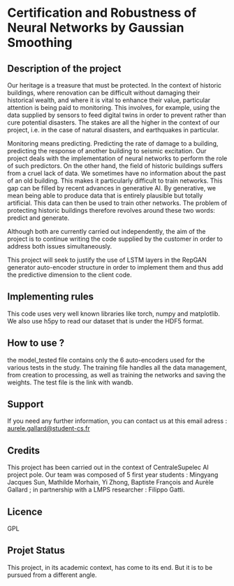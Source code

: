# Certification and Robustness of Neural Networks by Gaussian Smoothing

## Description of the project

Our heritage is a treasure that must be protected. In the context of historic buildings, where renovation can be difficult without damaging their historical wealth, and where it is vital to enhance their value, particular attention is being paid to monitoring. This involves, for example, using the data supplied by sensors to feed digital twins in order to prevent rather than cure potential disasters. The stakes are all the higher in the context of our project, i.e. in the case of natural disasters, and earthquakes in particular.

Monitoring means predicting. Predicting the rate of damage to a building, predicting the response of another building to seismic excitation. Our project deals with the implementation of neural networks to perform the role of such predictors. On the other hand, the field of historic buildings suffers from a cruel lack of data. We sometimes have no information about the past of an old building. This makes it particularly difficult to train networks. This gap can be filled by recent advances in generative AI. By generative, we mean being able to produce data that is entirely plausible but totally artificial. This data can then be used to train other networks. The problem of protecting historic buildings therefore revolves around these two words: predict and generate.

Although both are currently carried out independently, the aim of the project is to continue writing the code supplied by the customer in order to address both issues simultaneously.

This project will seek to justify the use of LSTM layers in the RepGAN generator auto-encoder structure in order to implement them and thus add the predictive dimension to the client code.

## Implementing rules

This code uses very well known libraries like torch, numpy and matplotlib. We also use h5py to read our dataset that is under the HDF5 format.

## How to use ?

the model_tested file contains only the 6 auto-encoders used for the various tests in the study. The training file handles all the data management, from creation to processing, as well as training the networks and saving the weights. The test file is the link with wandb.

## Support

If you need any further information, you can contact us at this email adress : aurele.gallard@student-cs.fr

## Credits

This project has been carried out in the context of CentraleSupelec AI project pole. Our team was composed of 5 first year students :
Mingyang Jacques Sun, Mathilde Morhain, Yi Zhong, Baptiste François and Aurèle Gallard ; in partnership with a LMPS researcher : Filippo Gatti.

## Licence

GPL

## Projet Status

This project, in its academic context, has come to its end. But it is to be pursued from a different angle.